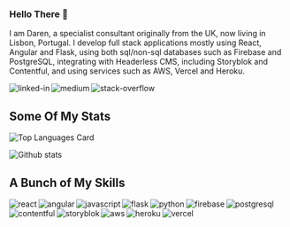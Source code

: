 ### Hello There 👋
I am Daren, a specialist consultant originally from the UK, now living in Lisbon, Portugal.  I develop full stack applications mostly using React, Angular and Flask, using both sql/non-sql databases such as Firebase and PostgreSQL, integrating with Headerless CMS, including Storyblok and Contentful, and using services such as AWS, Vercel and Heroku.

[<img align="left" alt="linked-in" src="https://img.shields.io/badge/linkedin-%230077B5.svg?&style=for-the-badge&logo=linkedin&logoColor=white" />](https://www.linkedin.com/in/darensdw)

[<img align="left" alt="medium" src="https://img.shields.io/badge/medium-%2312100E.svg?&style=for-the-badge&logo=medium&logoColor=white" />](https://medium.com/@darensdw)

[<img align="left" alt="stack-overflow" src="https://img.shields.io/badge/stack%20overflow-FE7A16?logo=stack-overflow&logoColor=white&style=for-the-badge" />](https://stackoverflow.com/users/400360/docgecko)
<br>

## Some Of My Stats
![Top Languages Card](https://github-readme-stats.vercel.app/api/top-langs/?username=docgecko&theme=highcontrast&hide=coffeescript,handlebars,xslt,php)

![Github stats](https://github-readme-stats.vercel.app/api?username=docgecko&theme=highcontrast&show_icons=true&count_private=true)



## A Bunch of My Skills
<img align="left" style="padding-botton: 20px" alt="react" src="https://img.shields.io/badge/-React-61DAFB?logo=react&logoColor=white&style=for-the-badge" />
<img align="left" style="padding-botton: 20px" alt="angular" src="https://img.shields.io/badge/-Angular-DD0031?logo=angular&logoColor=white&style=for-the-badge" />
<img align="left" style="padding-botton: 20px" alt="javascript" src="https://img.shields.io/badge/-Javascript-F7DF1E?logo=angular&logoColor=white&style=for-the-badge" />

<img align="left" style="padding-botton: 20px" alt="flask" src="https://img.shields.io/badge/-Flask-000000?logo=flask&logoColor=white&style=for-the-badge" />
<img align="left" style="padding-botton: 20px" alt="python" src="https://img.shields.io/badge/-Python-3776AB?logo=python&logoColor=white&style=for-the-badge" />

<img align="left" style="padding-botton: 20px" alt="firebase" src="https://img.shields.io/badge/-Firebase-FFCA28?logo=firebase&logoColor=white&style=for-the-badge" />
<img align="left" style="padding-botton: 20px" alt="postgresql" src="https://img.shields.io/badge/-PostgreSQL-4169E1?logo=postgresql&logoColor=white&style=for-the-badge" />

<img align="left" style="padding-botton: 20px" alt="contentful" src="https://img.shields.io/badge/-Contentful-2478CC?logo=contentful&logoColor=white&style=for-the-badge" />
<img align="left" style="padding-botton: 20px" alt="storyblok" src="https://img.shields.io/badge/-Storyblok-09B3AF?logo=storyblok&logoColor=white&style=for-the-badge" />

<img align="left" style="padding-botton: 20px" alt="aws" src="https://img.shields.io/badge/Amazon%20AWS-%23232F3E?logo=amazon-aws&logoColor=white&style=for-the-badge" />
<img align="left" style="padding-botton: 20px" alt="heroku" src="https://img.shields.io/badge/Heroku-430098?logo=heroku&logoColor=white&style=for-the-badge" />
<img align="left" style="padding-botton: 20px" alt="vercel" src="https://img.shields.io/badge/Vercel-000000?logo=vercel&logoColor=white&style=for-the-badge" />
